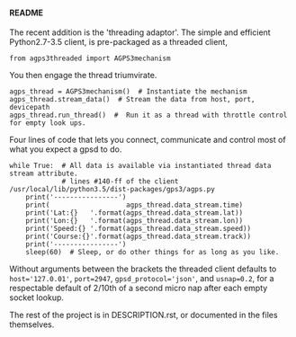 #### README #####

The recent addition is the 'threading adaptor'.  The simple and efficient Python2.7-3.5 client, is pre-packaged as a threaded client,

    from agps3threaded import AGPS3mechanism

You then engage the thread triumvirate.

    agps_thread = AGPS3mechanism()  # Instantiate the mechanism
    agps_thread.stream_data()  # Stream the data from host, port, devicepath
    agps_thread.run_thread()  #  Run it as a thread with throttle control for empty look ups.

Four lines of code that lets you connect, communicate and control most of what you expect a gpsd to do.

    while True:  # All data is available via instantiated thread data stream attribute.
                 # lines #140-ff of the client /usr/local/lib/python3.5/dist-packages/gps3/agps.py
        print('----------------')
        print(                   agps_thread.data_stream.time)
        print('Lat:{}   '.format(agps_thread.data_stream.lat))
        print('Lon:{}   '.format(agps_thread.data_stream.lon))
        print('Speed:{} '.format(agps_thread.data_stream.speed))
        print('Course:{}'.format(agps_thread.data_stream.track))
        print('----------------')
        sleep(60)  # Sleep, or do other things for as long as you like.

Without arguments between the brackets the threaded client defaults to `host='127.0.01'`, `port=2947`, `gpsd_protocol='json'`, and `usnap=0.2`, for a respectable default of 2/10th of a second micro nap after each empty socket lookup.

The rest of the project is in DESCRIPTION.rst, or documented in the files themselves.
